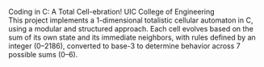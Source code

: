 Coding in C: A Total Cell-ebration! UIC College of Engineering
<br />This project implements a 1-dimensional totalistic cellular automaton in C, using a modular and structured approach. Each cell evolves based on the sum of its own state and its immediate neighbors, with rules defined by an integer (0–2186), converted to base-3 to determine behavior across 7 possible sums (0–6).
